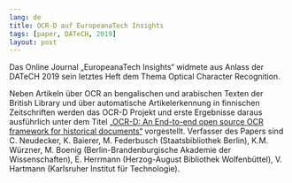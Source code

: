 ```yaml
---
lang: de
title: OCR-D auf EuropeanaTech Insights
tags: [paper, DATeCH, 2019]
layout: post
---
```


Das Online Journal „EuropeanaTech Insights“ widmete aus Anlass der DATeCH 2019 sein letztes Heft dem Thema Optical Character Recognition. 

Neben Artikeln über OCR an bengalischen und arabischen Texten der British Library und über automatische Artikelerkennung in finnischen Zeitschriften werden das OCR-D Projekt und erste Ergebnisse daraus ausführlich unter dem Titel [„OCR-D: An End-to-end open source OCR framework for historical documents“](https://pro.europeana.eu/page/issue-13-ocr#ocr-d-an-end-to-end-open-source-ocr-framework-for-historical-documents) vorgestellt. Verfasser des Papers sind C. Neudecker, K. Baierer, M. Federbusch (Staatsbibliothek Berlin), K.M. Würzner, M. Boenig (Berlin-Brandenburgische Akademie der Wissenschaften), E. Herrmann (Herzog-August Bibliothek Wolfenbüttel), V. Hartmann (Karlsruher Institut für Technologie).
